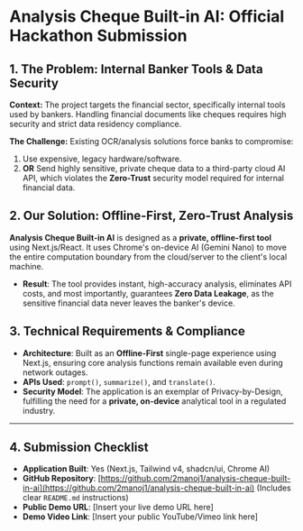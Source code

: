 # Analysis Cheque Built-in AI: Official Hackathon Submission

## 1. The Problem: Internal Banker Tools & Data Security

**Context:** The project targets the financial sector, specifically internal tools used by bankers. Handling financial documents like cheques requires high security and strict data residency compliance.

**The Challenge:** Existing OCR/analysis solutions force banks to compromise:

1. Use expensive, legacy hardware/software.
2. **OR** Send highly sensitive, private cheque data to a third-party cloud AI API, which violates the **Zero-Trust** security model required for internal financial data.

## 2. Our Solution: Offline-First, Zero-Trust Analysis

**Analysis Cheque Built-in AI** is designed as a **private, offline-first tool** using Next.js/React. It uses Chrome's on-device AI (Gemini Nano) to move the entire computation boundary from the cloud/server to the client's local machine.

- **Result**: The tool provides instant, high-accuracy analysis, eliminates API costs, and most importantly, guarantees **Zero Data Leakage**, as the sensitive financial data never leaves the banker's device.

## 3. Technical Requirements & Compliance

- **Architecture**: Built as an **Offline-First** single-page experience using Next.js, ensuring core analysis functions remain available even during network outages.
- **APIs Used**: `prompt()`, `summarize()`, and `translate()`.
- **Security Model**: The application is an exemplar of Privacy-by-Design, fulfilling the need for a **private, on-device** analytical tool in a regulated industry.

---

## 4. Submission Checklist

- **Application Built**: Yes (Next.js, Tailwind v4, shadcn/ui, Chrome AI)
- **GitHub Repository**: [https://github.com/2manoj1/analysis-cheque-built-in-ai](https://github.com/2manoj1/analysis-cheque-built-in-ai) (Includes clear `README.md` instructions)
- **Public Demo URL**: [Insert your live demo URL here]
- **Demo Video Link**: [Insert your public YouTube/Vimeo link here]
